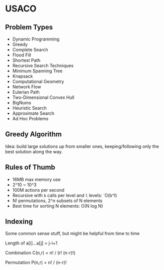 USACO
=====

Problem Types
-------------

- Dynamic Programming
- Greedy
- Complete Search
- Flood Fill
- Shortest Path
- Recursive Search Techniques
- Minimum Spanning Tree
- Knapsack
- Computational Geometry
- Network Flow
- Eulerian Path
- Two-Dimensional Convex Hull
- BigNums
- Heuristic Search
- Approximate Search
- Ad Hoc Problems


Greedy Algorithm
----------------
Idea: build large solutions up from smaller ones, keeping/following only the best solution along the way.


Rules of Thumb
--------------
* 16MB max memory use
* 2^10 ~ 10^3
* 100M actions per second
* Recursive with `b` calls per level and `l` levels: `O(b^l)
* N! permutations, 2^n subsets of N elements
* Best time for sorting N elements: O(N log N)





Indexing
--------
Some common sense stuff, but might be helpful from time to time

Length of a[i]...a[j] = j-i+1

Combination C(n,r) = n! / (r! (n-r)!)

Permutation P(n,r) = n! / (n-r)!
